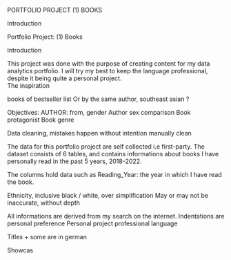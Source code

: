 PORTFOLIO PROJECT (1) BOOKS

Introduction

Portfolio Project: (1) Books

Introduction

This project was done with the purpose of creating content for my data analytics portfolio. 
I will try my best to keep the language professional, despite it being quite a personal project.  
The inspiration 

books of bestseller list
Or by the same author, 
southeast asian ?

Objectives:
AUTHOR: from, gender
Author sex comparison
Book protagonist
Book genre


Data cleaning, mistakes happen without intention manually clean

The data for this portfolio project are self collected i.e first-party. The dataset consists of 6 tables, and contains informations about books I have personally read in the past 5 years, 2018-2022. 

The columns hold data such as 
Reading_Year: the year in which I have read the book.

Ethnicity, inclusive black / white, over simplification
May or may not be inaccurate, without depth
 
All informations are derived from my search on the internet.
Indentations are personal preference
Personal project professional language

Titles + some are in german

Showcas
